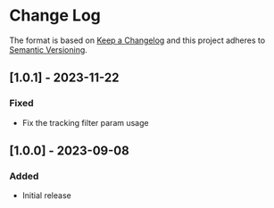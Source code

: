 # Change Log

The format is based on [Keep a Changelog](http://keepachangelog.com/)
and this project adheres to [Semantic Versioning](http://semver.org/).


## [1.0.1] - 2023-11-22

### Fixed

- Fix the tracking filter param usage


## [1.0.0] - 2023-09-08

### Added

- Initial release 